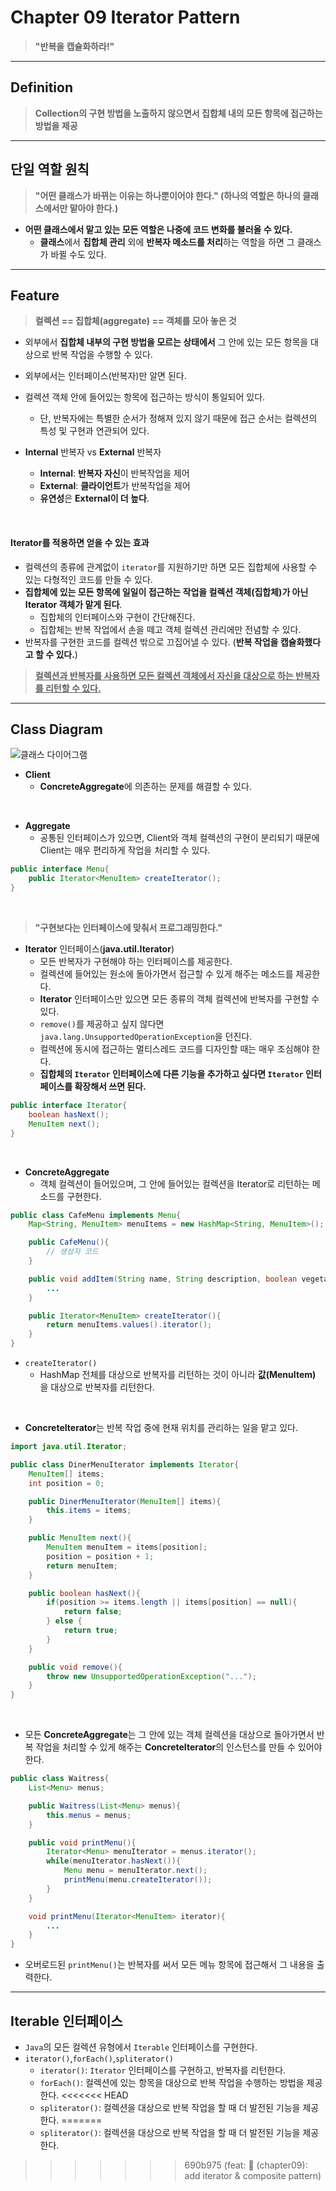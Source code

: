 # Chapter 09 Iterator Pattern
>**"반복을 캡슐화하라!"**

---

## Definition
> **Collection의 구현 방법을 노출하지 않으면서 집합체 내의 모든 항목에 접근하는 방법을 제공**

---

## 단일 역할 원칙

> **"어떤 클래스가 바뀌는 이유는 하나뿐이어야 한다."
(하나의 역할은 하나의 클래스에서만 맡아야 한다.)**

- **어떤 클래스에서 맡고 있는 모든 역할은 나중에 코드 변화를 불러올 수 있다.**
    - **클래스**에서 **집합체 관리** 외에 **반복자 메소드를 처리**하는 역할을 하면 그 클래스가 바뀔 수도 있다.

---

## Feature

> **컬렉션 == 집합체(aggregate) == 객체를 모아 놓은 것**

- 외부에서 **집합체 내부의 구현 방법을 모르는 상태에서** 그 안에 있는 모든 항목을 대상으로 반복 작업을 수행할 수 있다.

- 외부에서는 인터페이스(반복자)만 알면 된다.

- 컬렉션 객체 안에 들어있는 항목에 접근하는 방식이 통일되어 있다.
    - 단, 반복자에는 특별한 순서가 정해져 있지 않기 때문에 접근 순서는 컬렉션의 특성 및 구현과 연관되어 있다.

- **Internal** 반복자 vs **External** 반복자
    - **Internal**: **반복자 자신**이 반복작업을 제어
    - **External**: **클라이언트**가 반복작업을 제어
    - **유연성**은 **External이 더 높다**.

<br>

#### Iterator를 적용하면 얻을 수 있는 효과
- 컬렉션의 종류에 관계없이 ```iterator```를 지원하기만 하면 모든 집합체에 사용할 수 있는 다형적인 코드를 만들 수 있다.
- **집합체에 있는 모든 항목에 일일이 접근하는 작업을 컬렉션 객체(집합체)가 아닌 Iterator 객체가 맡게 된다**.
    - 집합체의 인터페이스와 구현이 간단해진다.
    - 집합체는 반복 작업에서 손을 떼고 객체 컬렉션 관리에만 전념할 수 있다.
- 반복자를 구현한 코드를 컬렉션 밖으로 끄집어낼 수 있다. (**반복 작업을 캡슐화했다고 할 수 있다.**)

> **<u>컬렉션과 반복자를 사용하면 모든 컬렉션 객체에서 자신을 대상으로 하는 반복자를 리턴할 수 있다.</u>**

---

## Class Diagram

![클래스 다이어그램](./img/iterator_pattern.jpg)

- **Client**
    - **ConcreteAggregate**에 의존하는 문제를 해결할 수 있다.
<br>

- **Aggregate**
    - 공통된 인터페이스가 있으면, Client와 객체 컬렉션의 구현이 분리되기 때문에 Client는 매우 편리하게 작업을 처리할 수 있다.
```java
public interface Menu{
    public Iterator<MenuItem> createIterator();
}
```

<br>

> **"구현보다는 인터페이스에 맞춰서 프로그래밍한다."**

- **Iterator** 인터페이스(**java.util.Iterator**)
    - 모든 반복자가 구현해야 하는 인터페이스를 제공한다.
    - 컬렉션에 들어있는 원소에 돌아가면서 접근할 수 있게 해주는 메소드를 제공한다.
    - **Iterator** 인터페이스만 있으면 모든 종류의 객체 컬렉션에 반복자를 구현할 수 있다.
    - ```remove()```를 제공하고 싶지 않다면 ```java.lang.UnsupportedOperationException```을 던진다.
    - 컬렉션에 동시에 접근하는 멀티스레드 코드를 디자인할 때는 매우 조심해야 한다.
    - **집합체의 ```Iterator``` 인터페이스에 다른 기능을 추가하고 싶다면 ```Iterator``` 인터페이스를 확장해서 쓰면 된다.**
```java
public interface Iterator{
    boolean hasNext();
    MenuItem next();
}
```
<br>

- **ConcreteAggregate**
    - 객체 컬렉션이 들어있으며, 그 안에 들어있는 컬렉션을 Iterator로 리턴하는 메소드를 구현한다.

```java
public class CafeMenu implements Menu{
    Map<String, MenuItem> menuItems = new HashMap<String, MenuItem>();

    public CafeMenu(){
        // 생성자 코드
    }

    public void addItem(String name, String description, boolean vegetarian, double price){
        ...
    }

    public Iterator<MenuItem> createIterator(){
        return menuItems.values().iterator();
    }
}
```
- ```createIterator()```
    - HashMap 전체를 대상으로 반복자를 리턴하는 것이 아니라 **값(MenuItem)** 을 대상으로 반복자를 리턴한다.

<br>

- **ConcreteIterator**는 반복 작업 중에 현재 위치를 관리하는 일을 맡고 있다.
```java
import java.util.Iterator;

public class DinerMenuIterator implements Iterator{
    MenuItem[] items;
    int position = 0;

    public DinerMenuIterator(MenuItem[] items){
        this.items = items;
    }

    public MenuItem next(){
        MenuItem menuItem = items[position];
        position = position + 1;
        return menuItem;
    }

    public boolean hasNext(){
        if(position >= items.length || items[position] == null){
            return false;
        } else {
            return true;
        }
    }

    public void remove(){
        throw new UnsupportedOperationException("...");
    }
}
```
<br>

- 모든 **ConcreteAggregate**는 그 안에 있는 객체 컬렉션을 대상으로 돌아가면서 반복 작업을 처리할 수 있게 해주는 **ConcreteIterator**의 인스턴스를 만들 수 있어야 한다.

```java
public class Waitress{
    List<Menu> menus;

    public Waitress(List<Menu> menus){
        this.menus = menus;
    }

    public void printMenu(){
        Iterator<Menu> menuIterator = menus.iterator();
        while(menuIterator.hasNext()){
            Menu menu = menuIterator.next();
            printMenu(menu.createIterator());
        }
    }

    void printMenu(Iterator<MenuItem> iterator){
        ...
    }
}
```

- 오버로드된 ```printMenu()```는 반복자를 써서 모든 메뉴 항목에 접근해서 그 내용을 출력한다.

---

## Iterable 인터페이스

- ```Java```의 모든 컬렉션 유형에서 ```Iterable``` 인터페이스를 구현한다.
- ```iterator()```,```forEach()```,```spliterator()```
    - ```iterator()```: ```Iterator``` 인터페이스를 구현하고, 반복자를 리턴한다.
    - ```forEach()```: 컬렉션에 있는 항목을 대상으로 반복 작업을 수행하는 방법을 제공한다.
<<<<<<< HEAD
    - ```spliterator()```: 컬렉션을 대상으로 반복 작업을 할 때 더 발전된 기능을 제공한다.
=======
    - ```spliterator()```: 컬렉션을 대상으로 반복 작업을 할 때 더 발전된 기능을 제공한다.
>>>>>>> 690b975 (feat: :memo: (chapter09): add iterator & composite pattern)
